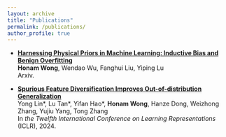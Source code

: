 ```yaml
---
layout: archive
title: "Publications"
permalink: /publications/
author_profile: true
---
```


* [**Harnessing Physical Priors in Machine Learning: Inductive Bias and Benign Overfitting**](https://arxiv.org/abs/2406.09194)  
  **Honam Wong**, Wendao Wu, Fanghui Liu, Yiping Lu  
  Arxiv.

* [**Spurious Feature Diversification Improves Out-of-distribution Generalization**](https://arxiv.org/abs/2309.17230)  
  Yong Lin\*, Lu Tan\*, Yifan Hao\*, **Honam Wong**, Hanze Dong, Weizhong Zhang, Yujiu Yang, Tong Zhang  
  In *the Twelfth International Conference on Learning Representations* (ICLR), 2024.  
